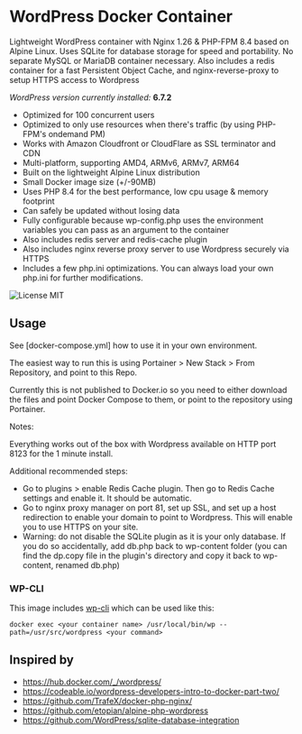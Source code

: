 
# WordPress Docker Container

Lightweight WordPress container with Nginx 1.26 & PHP-FPM 8.4 based on Alpine Linux. Uses SQLite for database storage for speed and portability. No separate MySQL or MariaDB container necessary. Also includes a redis container for a fast Persistent Object Cache, and nginx-reverse-proxy to setup HTTPS access to Wordpress

_WordPress version currently installed:_ **6.7.2**

* Optimized for 100 concurrent users
* Optimized to only use resources when there's traffic (by using PHP-FPM's ondemand PM)
* Works with Amazon Cloudfront or CloudFlare as SSL terminator and CDN
* Multi-platform, supporting AMD4, ARMv6, ARMv7, ARM64
* Built on the lightweight Alpine Linux distribution
* Small Docker image size (+/-90MB)
* Uses PHP 8.4 for the best performance, low cpu usage & memory footprint
* Can safely be updated without losing data
* Fully configurable because wp-config.php uses the environment variables you can pass as an argument to the container
* Also includes redis server and redis-cache plugin
* Also includes nginx reverse proxy server to use Wordpress securely via HTTPS
* Includes a few php.ini optimizations. You can always load your own php.ini for further modifications.



![License MIT](https://img.shields.io/badge/license-MIT-blue.svg)


## Usage
See [docker-compose.yml] how to use it in your own environment.

The easiest way to run this is using Portainer > New Stack > From Repository, and point to this Repo.

Currently this is not published to Docker.io so you need to either download the files and point Docker Compose to them, or point to the repository using Portainer.

Notes:

Everything works out of the box with Wordpress available on HTTP port 8123 for the 1 minute install.

Additional recommended steps:

- Go to plugins > enable Redis Cache plugin. Then go to Redis Cache settings and enable it. It should be automatic.
- Go to nginx proxy manager on port 81, set up SSL, and set up a host redirection to enable your domain to point to Wordpress. This will enable you to use HTTPS on your site.
- Warning: do not disable the SQLite plugin as it is your only database. If you do so accidentally, add db.php back to wp-content folder (you can find the dp.copy file in the plugin's directory and copy it back to wp-content, renamed db.php)

  
### WP-CLI

This image includes [wp-cli](https://wp-cli.org/) which can be used like this:

    docker exec <your container name> /usr/local/bin/wp --path=/usr/src/wordpress <your command>


## Inspired by

* https://hub.docker.com/_/wordpress/
* https://codeable.io/wordpress-developers-intro-to-docker-part-two/
* https://github.com/TrafeX/docker-php-nginx/
* https://github.com/etopian/alpine-php-wordpress
* https://github.com/WordPress/sqlite-database-integration
